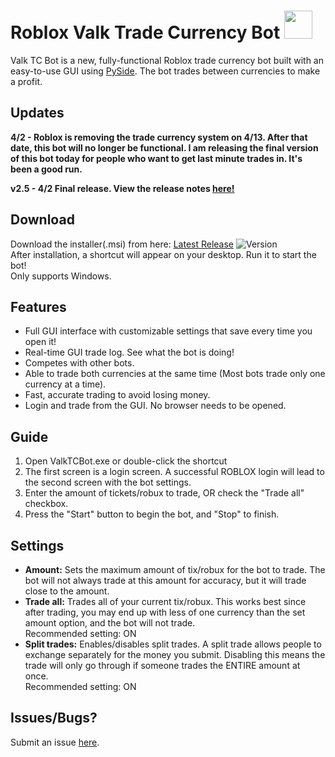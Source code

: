 # Roblox Valk Trade Currency Bot  <image height=45 width=45 src=./valktcbot/images/bot_icon.png>
Valk TC Bot is a new, fully-functional Roblox trade currency bot built with an easy-to-use GUI using [PySide](https://pyside.github.io/docs/pyside/index.html). The bot trades between currencies to make a profit.

## Updates
 **4/2 - Roblox is removing the trade currency system on 4/13. After that date, this bot will no longer be functional.  I am releasing the final version of this bot today for people who want to get last minute trades in. It's been a good run.**
  
 **v2.5 - 4/2 Final release. View the release notes [here!][current_download]**

## Download
Download the installer(.msi) from here: [Latest Release][current_download]   ![Version][release-img]  
After installation, a shortcut will appear on your desktop. Run it to start the bot!  
Only supports Windows.
## Features
 - Full GUI interface with customizable settings that save every time you open it! 
 - Real-time GUI trade log. See what the bot is doing!
 - Competes with other bots.
 - Able to trade both currencies at the same time (Most bots trade only one currency at a time).
 - Fast, accurate trading to avoid losing money.
 - Login and trade from the GUI. No browser needs to be opened.

## Guide
1. Open ValkTCBot.exe or double-click the shortcut
2. The first screen is a login screen. A successful ROBLOX login will lead to the second screen with the bot settings.
3. Enter the amount of tickets/robux to trade, OR check the "Trade all" checkbox.
4. Press the "Start" button to begin the bot, and "Stop" to finish.

## Settings
 - **Amount:** Sets the maximum amount of tix/robux for the bot to trade. The bot will not always trade at this amount for accuracy, but it will trade close to the amount. 
 - **Trade all:** Trades all of your current tix/robux. This works best since after trading, you may end up with less of one currency than the set amount option, and the bot will not trade.  
Recommended setting: ON
 - **Split trades:** Enables/disables split trades. A split trade allows people to exchange separately for the money you submit. Disabling this means the trade will only go through if someone trades the ENTIRE amount at once.  
Recommended setting: ON
	
	
## Issues/Bugs?
Submit an issue [here](https://github.com/cqian19/Roblox-Valk-TC-Bot/issues).


[release-img]:https://img.shields.io/github/release/cqian19/Roblox-Valk-TC-Bot.svg
[current_download]:https://github.com/cqian19/Roblox-Valk-TC-Bot/releases/latest
